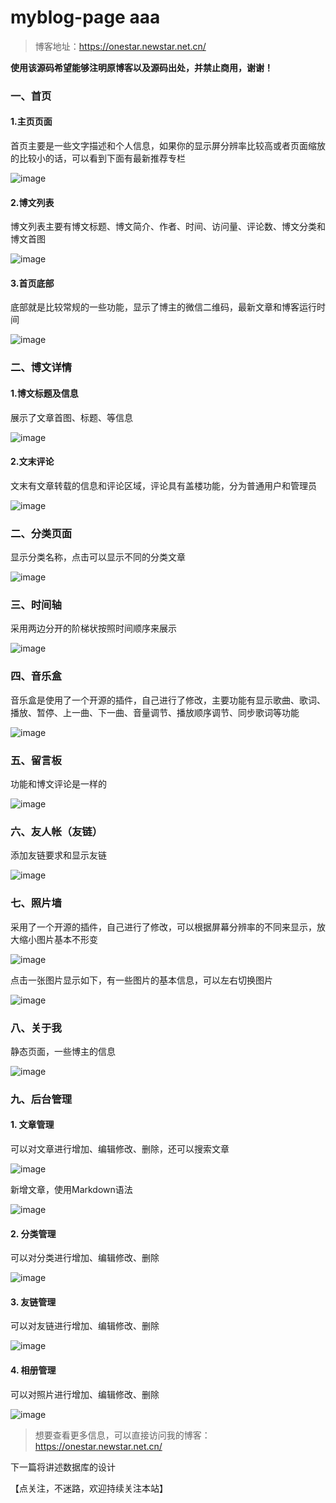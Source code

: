 # myblog-page  aaa
> 博客地址：https://onestar.newstar.net.cn/

**使用该源码希望能够注明原博客以及源码出处，并禁止商用，谢谢！**


### 一、首页
#### 1.主页页面
首页主要是一些文字描述和个人信息，如果你的显示屏分辨率比较高或者页面缩放的比较小的话，可以看到下面有最新推荐专栏

![image](https://note.youdao.com/yws/api/personal/file/60B33D91711A43FE959F7F28A9659F76?method=download&shareKey=b5d766a5244fdfa627bdf499b137bed4)

#### 2.博文列表
博文列表主要有博文标题、博文简介、作者、时间、访问量、评论数、博文分类和博文首图

![image](https://note.youdao.com/yws/api/personal/file/D0404995EE6C49E09FE176CFFD2DAF58?method=download&shareKey=20bee916c5be03205a21739f146d4817)

#### 3.首页底部
底部就是比较常规的一些功能，显示了博主的微信二维码，最新文章和博客运行时间

![image](https://note.youdao.com/yws/api/personal/file/C380C6520CD340F9A758E054316EF250?method=download&shareKey=670909c933f17adc2715b7851d2f8fe1)

### 二、博文详情
#### 1.博文标题及信息
展示了文章首图、标题、等信息

![image](https://note.youdao.com/yws/api/personal/file/AABA6EDBD9484E3480EE8EE75FA2D443?method=download&shareKey=37a62291f0e52c864734c7709e30076d)

#### 2.文末评论
文末有文章转载的信息和评论区域，评论具有盖楼功能，分为普通用户和管理员

![image](https://note.youdao.com/yws/api/personal/file/BC9677860AB347B5BACBAEC93EE5FA03?method=download&shareKey=106c7bb0251521b2153acf654a473be9)

### 二、分类页面
显示分类名称，点击可以显示不同的分类文章

![image](https://note.youdao.com/yws/api/personal/file/42B5353361184B25B8A3352CF16D8027?method=download&shareKey=d4f35e3c4ff903628dd54d4164480b8c)

### 三、时间轴
采用两边分开的阶梯状按照时间顺序来展示

![image](https://note.youdao.com/yws/api/personal/file/5B2C5A5EEF4449CD8910C50F7F52FACE?method=download&shareKey=25c2fe38311b205d2656a7bfdcc387ff)

### 四、音乐盒
音乐盒是使用了一个开源的插件，自己进行了修改，主要功能有显示歌曲、歌词、播放、暂停、上一曲、下一曲、音量调节、播放顺序调节、同步歌词等功能

![image](https://note.youdao.com/yws/api/personal/file/934F3DD146E14CB1911E8AB875EC32F1?method=download&shareKey=a9dc02ef5706f15ec8048aaed52d176f)

### 五、留言板
功能和博文评论是一样的

![image](https://note.youdao.com/yws/api/personal/file/4C76525F66704EACB03EAF1B6502B3FE?method=download&shareKey=2d64712f4351d91865a039104d08b7f9)

### 六、友人帐（友链）
添加友链要求和显示友链

![image](https://note.youdao.com/yws/api/personal/file/01925A84C4254C2183EB19D434B3A304?method=download&shareKey=aa8b1a2801a5d276c34bb9976be4a100)

### 七、照片墙
采用了一个开源的插件，自己进行了修改，可以根据屏幕分辨率的不同来显示，放大缩小图片基本不形变

![image](https://note.youdao.com/yws/api/personal/file/76EB1AE35F924B07955B6CEB22AA4B6A?method=download&shareKey=b9c3d2e4085188d1e835c60456daf85b)

点击一张图片显示如下，有一些图片的基本信息，可以左右切换图片

![image](https://note.youdao.com/yws/api/personal/file/9B1C7DBD764447CC9EAF2970A80E22C5?method=download&shareKey=33b9993d7810a457b1faf6e191ffad01)

### 八、关于我
静态页面，一些博主的信息

![image](https://note.youdao.com/yws/api/personal/file/AA32D383DBC04474AE00FCE762AD7F72?method=download&shareKey=170ca3d94809833a4883d50a1adbe7ac)

### 九、后台管理
#### 1. 文章管理
可以对文章进行增加、编辑修改、删除，还可以搜索文章

![image](https://note.youdao.com/yws/api/personal/file/C00F78914B2D4E698D27FD2446F83A51?method=download&shareKey=901a5f839995c112bbaa640e193ef4a9)

新增文章，使用Markdown语法

![image](https://note.youdao.com/yws/api/personal/file/3C43A350FB6B4997BFA8512EE550F08D?method=download&shareKey=c1c8d7d8f3401370f0926ff418cea9a4)

#### 2. 分类管理
可以对分类进行增加、编辑修改、删除

![image](https://note.youdao.com/yws/api/personal/file/FC203A1B5DD64029805278A188308658?method=download&shareKey=df2e23230e2ed9096ce04ea04bc30022)


#### 3. 友链管理
可以对友链进行增加、编辑修改、删除

![image](https://note.youdao.com/yws/api/personal/file/9C9F070DC1F54EF5A85BD7AC1CAFAFA8?method=download&shareKey=28f50104c75455a54b60550c08c1e418)


#### 4. 相册管理
可以对照片进行增加、编辑修改、删除

![image](https://note.youdao.com/yws/api/personal/file/EFCD0C864386461A91CF3CBDB4B3B557?method=download&shareKey=8fe0a0ea570b72f6da15cd0de32c3109)


> 想要查看更多信息，可以直接访问我的博客：https://onestar.newstar.net.cn/

下一篇将讲述数据库的设计

【点关注，不迷路，欢迎持续关注本站】
